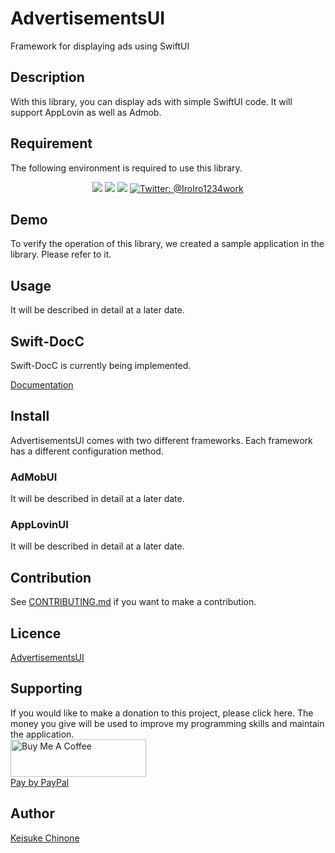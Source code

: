 # AdvertisementsUI

Framework for displaying ads using SwiftUI

## Description

With this library, you can display ads with simple SwiftUI code.
It will support AppLovin as well as Admob.

## Requirement

The following environment is required to use this library.  

<p align="center">
    <img src="https://img.shields.io/badge/iOS-17.0+-green.svg" />
    <img src="https://img.shields.io/badge/iPadOS-17.0+-brightgreen.svg" />
    <img src="https://img.shields.io/badge/Swift-6.0-DE5D43.svg" />
    <a href="https://twitter.com/IroIro1234work">
        <img src="https://img.shields.io/badge/Contact-@IroIro1234work-lightgrey.svg?style=flat" alt="Twitter: @IroIro1234work" />
    </a>
</p>

## Demo

To verify the operation of this library, we created a sample application in the library. Please refer to it.

## Usage
It will be described in detail at a later date.

## Swift-DocC

Swift-DocC is currently being implemented.

[Documentation](https://kc-2001ms.github.io/AdvertisementsUI/documentation/advertisementsui)

## Install

AdvertisementsUI comes with two different frameworks.
Each framework has a different configuration method.

### AdMobUI
It will be described in detail at a later date.
### AppLovinUI
It will be described in detail at a later date.

## Contribution
See [CONTRIBUTING.md](https://github.com/KC-2001MS/AdvertisementsUI/blob/main/CONTRIBUTING.md) if you want to make a contribution.

## Licence

[AdvertisementsUI](https://github.com/KC-2001MS/AdvertisementsUI/blob/main/LICENSE)

## Supporting

If you would like to make a donation to this project, please click here. The money you give will be used to improve my programming skills and maintain the application.   
<a href="https://www.buymeacoffee.com/iroiro" target="_blank">
    <img src="https://cdn.buymeacoffee.com/buttons/v2/default-yellow.png" alt="Buy Me A Coffee" style="height: 60px !important;width: 217px !important;" >
</a>  
[Pay by PayPal](https://paypal.me/iroiroWork?country.x=JP&locale.x=ja_JP)

## Author

[Keisuke Chinone](https://github.com/KC-2001MS)
